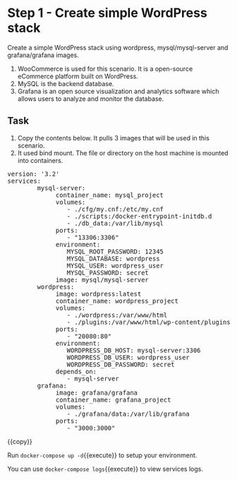 # Step 1 - Create simple WordPress stack

Create a simple WordPress stack using wordpress, mysql/mysql-server and grafana/grafana images.
1. WooCommerce is used for this scenario. It is a open-source eCommerce platform built on WordPress.
2. MySQL is the backend database. 
3. Grafana is an open source visualization and analytics software which allows users to analyze and monitor the database.

## Task

1. Copy the contents below. It pulls 3 images that will be used in this scenario.
2. It used bind mount. The file or directory on the host machine is mounted into containers. 

<pre>
version: '3.2'
services:
        mysql-server:
             container_name: mysql_project
             volumes:
                - ./cfg/my.cnf:/etc/my.cnf
                - ./scripts:/docker-entrypoint-initdb.d
                - ./db_data:/var/lib/mysql
             ports:
                - "13306:3306"
             environment:
                MYSQL_ROOT_PASSWORD: 12345
                MYSQL_DATABASE: wordpress
                MYSQL_USER: wordpress_user
                MYSQL_PASSWORD: secret
             image: mysql/mysql-server
        wordpress:
             image: wordpress:latest
             container_name: wordpress_project 
             volumes:
                - ./wordpress:/var/www/html
                - ./plugins:/var/www/html/wp-content/plugins
             ports:
                - "20080:80"
             environment:
                WORDPRESS_DB_HOST: mysql-server:3306
                WORDPRESS_DB_USER: wordpress_user
                WORDPRESS_DB_PASSWORD: secret
             depends_on:
                - mysql-server
        grafana:
             image: grafana/grafana
             container_name: grafana_project
             volumes:
                - ./grafana/data:/var/lib/grafana
             ports:
                - "3000:3000"
</pre>{{copy}}
                
Run `docker-compose up -d`{{execute}} to setup your environment.

You can use `docker-compose logs`{{execute}} to view services logs.


